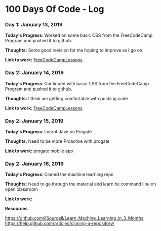 # 100 Days Of Code - Log

### Day 1: January 13, 2019


**Today's Progress**: Worked on some basic CSS from the FreeCodeCamp Program and pushed it to github.

**Thoughts:** Some good revision for me hoping to improve as I go on.

**Link to work:** [FreeCodeCampLessons](https://github.com/alushaks/FreeCodeCampLessons)


### Day 2: January 14, 2019


**Today's Progress**: Continued with basic CSS from the FreeCodeCamp Program and pushed it to github.

**Thoughts:** I think am getting comfortable with pushing code

**Link to work:** [FreeCodeCampLessons](https://github.com/alushaks/FreeCodeCampLessons)

### Day 2: January 15, 2019

**Today's Progress**: Learnt Jave on Progate

**Thoughts:** Need to be more Proactive with progate

**Link to work:** progate mobile app
### Day 2: January 16, 2019

**Today's Progress**: Cloned the machine learning repo

**Thoughts:** Need to go through the material and learn he command line on open classroom

**Link to work:** 

**Resources**

https://github.com/llSourcell/Learn_Machine_Learning_in_3_Months
https://help.github.com/articles/cloning-a-repository/

